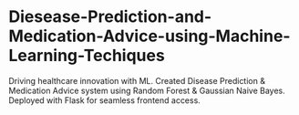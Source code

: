 # Diesease-Prediction-and-Medication-Advice-using-Machine-Learning-Techiques
Driving healthcare innovation with ML. Created Disease Prediction &amp; Medication Advice system using Random Forest &amp; Gaussian Naive Bayes. Deployed with Flask for seamless frontend access.
